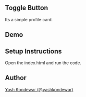 ## Toggle Button
Its a simple profile card.

## Demo



## Setup Instructions
Open the index.html and run the code.

## Author
[Yash Kondewar (@yashkondewar)](https://github.com/yashkondewar)
